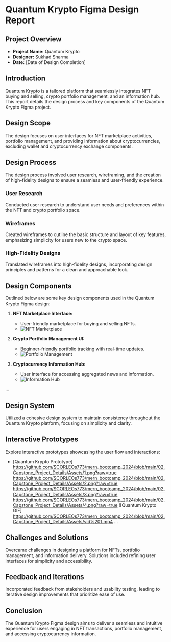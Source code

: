 # Quantum Krypto Figma Design Report

## Project Overview

- **Project Name:** Quantum Krypto
- **Designer:** Sukhad Sharma
- **Date:** [Date of Design Completion]

## Introduction

Quantum Krypto is a tailored platform that seamlessly integrates NFT buying and selling, crypto portfolio management, and an information hub. This report details the design process and key components of the Quantum Krypto Figma project.

## Design Scope

The design focuses on user interfaces for NFT marketplace activities, portfolio management, and providing information about cryptocurrencies, excluding wallet and cryptocurrency exchange components.

## Design Process

The design process involved user research, wireframing, and the creation of high-fidelity designs to ensure a seamless and user-friendly experience.

### User Research

Conducted user research to understand user needs and preferences within the NFT and crypto portfolio space.

### Wireframes

Created wireframes to outline the basic structure and layout of key features, emphasizing simplicity for users new to the crypto space.

### High-Fidelity Designs

Translated wireframes into high-fidelity designs, incorporating design principles and patterns for a clean and approachable look.

## Design Components

Outlined below are some key design components used in the Quantum Krypto Figma design:

1. **NFT Marketplace Interface:**

   - User-friendly marketplace for buying and selling NFTs.
   - ![NFT Marketplace](URL)

2. **Crypto Portfolio Management UI:**

   - Beginner-friendly portfolio tracking with real-time updates.
   - ![Portfolio Management](URL)

3. **Cryptocurrency Information Hub:**
   - User interface for accessing aggregated news and information.
   - ![Information Hub](URL)

...

## Design System

Utilized a cohesive design system to maintain consistency throughout the Quantum Krypto platform, focusing on simplicity and clarity.

## Interactive Prototypes

Explore interactive prototypes showcasing the user flow and interactions:

- [Quantum Krypto Prototype]
  https://github.com/SCORLEOs773/mern_bootcamp_2024/blob/main/02.Capstone_Project_Details/Assets/1.png?raw=true
  https://github.com/SCORLEOs773/mern_bootcamp_2024/blob/main/02.Capstone_Project_Details/Assets/2.png?raw=true
  https://github.com/SCORLEOs773/mern_bootcamp_2024/blob/main/02.Capstone_Project_Details/Assets/3.png?raw=true
  https://github.com/SCORLEOs773/mern_bootcamp_2024/blob/main/02.Capstone_Project_Details/Assets/4.png?raw=true
  ![Quantum Krypto GIF]
  https://github.com/SCORLEOs773/mern_bootcamp_2024/blob/main/02.Capstone_Project_Details/Assets/vid%201.mp4
  ...

## Challenges and Solutions

Overcame challenges in designing a platform for NFTs, portfolio management, and information delivery. Solutions included refining user interfaces for simplicity and accessibility.

## Feedback and Iterations

Incorporated feedback from stakeholders and usability testing, leading to iterative design improvements that prioritize ease of use.

## Conclusion

The Quantum Krypto Figma design aims to deliver a seamless and intuitive experience for users engaging in NFT transactions, portfolio management, and accessing cryptocurrency information.
